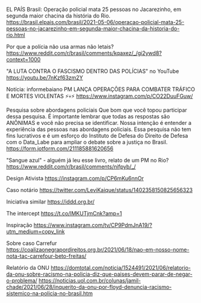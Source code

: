EL PAÍS Brasil: Operação policial mata 25 pessoas no Jacarezinho, em segunda maior chacina da história do Rio.
https://brasil.elpais.com/brasil/2021-05-06/operacao-policial-mata-25-pessoas-no-jacarezinho-em-segunda-maior-chacina-da-historia-do-rio.html

Por que a polícia não usa armas não letais?
https://www.reddit.com/r/brasil/comments/kqaxez/_/gi2ywd8?context=1000

"A LUTA CONTRA O FASCISMO DENTRO DAS POLÍCIAS" no YouTube
https://youtu.be/7nKzf63zm2Y

Notícia: informebaiano
PM LANÇA OPERAÇÕES PARA COMBATER TRÁFICO E MORTES VIOLENTAS ⚡️💀⚡️
https://www.instagram.com/p/CO22DuuFGuw/

Pesquisa sobre abordagens policiais
Que bom que você topou participar dessa pesquisa. É importante lembrar que todas as respostas são ANÔNIMAS e você não precisa se identificar. Nossa intenção é entender a experiência das pessoas nas abordagens policiais. Essa pesquisa não tem fins lucrativos e é um esforço do Instituto de Defesa do Direito de Defesa com o Data_Labe para ampliar o debate sobre a justiça no Brasil.
https://form.jotform.com/211185881620656

"Sangue azul" - alguém já leu esse livro, relato de um PM no Rio?
https://www.reddit.com/r/brasil/comments/nifpyb/_/

Design Ativista
https://instagram.com/p/CP6mKu6nnOr

Caso notário
https://twitter.com/LeviKaique/status/1402358150825656323

Iniciativa similar
https://iddd.org.br/

The intercept
https://t.co/lMKUTjmCnk?amp=1

Inspiração
https://www.instagram.com/tv/CP9PdmJnA19/?utm_medium=copy_link

Sobre caso Carrefur
https://coalizaonegrapordireitos.org.br/2021/06/18/nao-em-nosso-nome-nota-tac-carrefour-beto-freitas/

Relatório da ONU
https://domtotal.com/noticia/1524491/2021/06/relatorio-da-onu-sobre-racismo-na-policia-diz-que-paises-devem-parar-de-negar-o-problema/
https://noticias.uol.com.br/colunas/jamil-chade/2021/06/28/inquerito-da-onu-por-floyd-denuncia-racismo-sistemico-na-policia-no-brasil.htm

